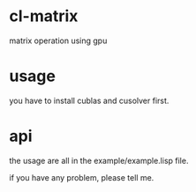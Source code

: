 # cl-matrix
matrix operation using gpu

# usage

you have to install cublas and cusolver first.

# api

the usage are all in the example/example.lisp file.

if you have any problem, please tell me.
